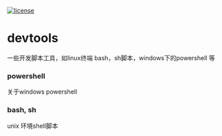 [![license](https://img.shields.io/github/license/mashape/apistatus.svg)](https://github.com/dh9527/devtools)

# devtools

一些开发脚本工具，如linux终端 bash，sh脚本，windows下的powershell 等

### powershell

关于windows powershell

### bash, sh

unix 环境shell脚本
